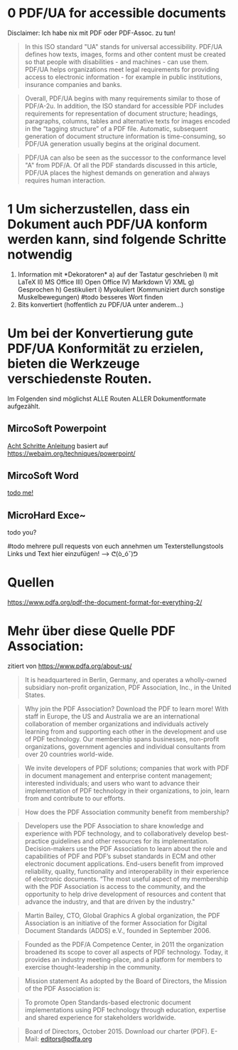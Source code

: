 # 0 PDF/UA for accessible documents

Disclaimer: Ich habe nix mit PDF oder PDF-Assoc. zu tun!

> In this ISO standard "UA" stands for universal accessibility. PDF/UA defines how texts, images, forms and other content must be created so that people with disabilities - and machines - can use them. PDF/UA helps organizations meet legal requirements for providing access to electronic information - for example in public institutions, insurance companies and banks.

> Overall, PDF/UA begins with many requirements similar to those of PDF/A-2u. In addition, the ISO standard for accessible PDF includes requirements for representation of document structure; headings, paragraphs, columns, tables and alternative texts for images encoded in the “tagging structure” of a PDF file. Automatic, subsequent generation of document structure information is time-consuming, so PDF/UA generation usually begins at the original document.

> PDF/UA can also be seen as the successor to the conformance level "A" from PDF/A. Of all the PDF standards discussed in this article, PDF/UA places the highest demands on generation and always requires human interaction.

# 1 Um sicherzustellen, dass ein Dokument auch PDF/UA konform werden kann, sind folgende Schritte notwendig

1) Information mit \*Dekoratoren\*
  a) auf der Tastatur geschrieben
    I) mit LaTeX 
    II) MS Office
    III) Open Office
    IV) Markdown
    V) XML
  g) Gesprochen
  h) Gestikuliert
  i) Myokuliert (Kommuniziert durch sonstige Muskelbewegungen) #todo besseres Wort finden
2) Bits konvertiert (hoffentlich zu PDF/UA unter anderem...)

# Um bei der Konvertierung gute PDF/UA Konformität zu erzielen, bieten die Werkzeuge verschiedenste Routen.

Im Folgenden sind möglichst ALLE Routen ALLER Dokumentformate aufgezählt. 

## MircoSoft Powerpoint

[Acht Schritte Anleitung](https://github.com/StohanzlMart/Barrierefreie-Dokumente-Technologien/tree/main/MS-PPT) basiert auf https://webaim.org/techniques/powerpoint/

## MircoSoft Word

[todo me!](https://github.com/StohanzlMart/Barrierefreie-Dokumente-Technologien/tree/main/MS-Word)

## MicroHard Exce~

todo you?



#todo mehrere pull requests von euch annehmen um Texterstellungstools Links und Text hier einzufügen! —> ᕦ(ò_óˇ)ᕤ

# Quellen

https://www.pdfa.org/pdf-the-document-format-for-everything-2/

# Mehr über diese Quelle PDF Association:

zitiert von https://www.pdfa.org/about-us/

> It is headquartered in Berlin, Germany, and operates a wholly-owned subsidiary non-profit organization, PDF Association, Inc., in the United States.

> Why join the PDF Association?
> Download the PDF to learn more!
> With staff in Europe, the US and Australia we are an international collaboration of member organizations and individuals actively learning from and supporting each other in the development and use of PDF technology. Our membership spans businesses, non-profit organizations, government agencies and individual consultants from over 20 countries world-wide.

> We invite developers of PDF solutions; companies that work with PDF in document management and enterprise content management; interested individuals; and users who want to advance their implementation of PDF technology in their organizations, to join, learn from and contribute to our efforts.

> How does the PDF Association community benefit from membership?

> Developers use the PDF Association to share knowledge and experience with PDF technology, and to collaboratively develop best-practice guidelines and other resources for its implementation.
> Decision-makers use the PDF Association to learn about the role and capabilities of PDF and PDF’s subset standards in ECM and other electronic document applications.
> End-users benefit from improved reliability, quality, functionality and interoperability in their experience of electronic documents.
> “The most useful aspect of my membership with the PDF Association is access to the community, and the opportunity to help drive development of resources and content that advance the industry, and that are driven by the industry."

> Martin Bailey, CTO, Global Graphics
> A global organization, the PDF Association is an initiative of the former Association for Digital Document Standards (ADDS) e.V., founded in September 2006.

> Founded as the PDF/A Competence Center, in 2011 the organization broadened its scope to cover all aspects of PDF technology. Today, it provides an industry meeting-place, and a platform for members to exercise thought-leadership in the community.

> Mission statement
> As adopted by the Board of Directors, the Mission of the PDF Association is:

> To promote Open Standards-based electronic document implementations using PDF technology through education, expertise and shared experience for stakeholders worldwide.

> Board of Directors, October 2015.
> Download our charter (PDF). E-Mail: editors@pdfa.org
